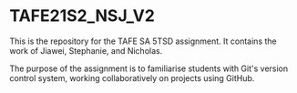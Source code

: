 # TAFE21S2_NSJ_V2

This is the repository for the TAFE SA 5TSD assignment. It contains the work of Jiawei, Stephanie, and Nicholas. 

The purpose of the assignment is to familiarise students with Git's version control system, working collaboratively on projects using GitHub.
